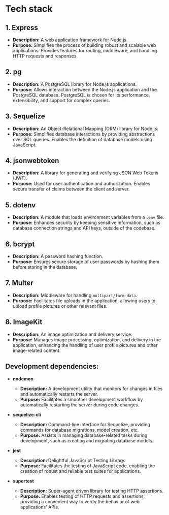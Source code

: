# Tech stack

## 1. Express
- **Description:** A web application framework for Node.js.
- **Purpose:** Simplifies the process of building robust and scalable web applications. Provides features for routing, middleware, and handling HTTP requests and responses.

## 2. pg
- **Description:** A PostgreSQL library for Node.js applications.
- **Purpose:** Allows interaction between the Node.js application and the PostgreSQL database. PostgreSQL is chosen for its performance, extensibility, and support for complex queries.

## 3. Sequelize
- **Description:** An Object-Relational Mapping (ORM) library for Node.js.
- **Purpose:** Simplifies database interactions by providing abstractions over SQL queries. Enables the definition of database models using JavaScript.

## 4. jsonwebtoken
- **Description:** A library for generating and verifying JSON Web Tokens (JWT).
- **Purpose:** Used for user authentication and authorization. Enables secure transfer of claims between the client and server.

## 5. dotenv
- **Description:** A module that loads environment variables from a `.env` file.
- **Purpose:** Enhances security by keeping sensitive information, such as database connection strings and API keys, outside of the codebase.

## 6. bcrypt
- **Description:** A password hashing function.
- **Purpose:** Ensures secure storage of user passwords by hashing them before storing in the database.

## 7. Multer
- **Description:** Middleware for handling `multipart/form-data`.
- **Purpose:** Facilitates file uploads in the application, allowing users to upload profile pictures or other relevant files.

## 8. ImageKit
- **Description:** An image optimization and delivery service.
- **Purpose:** Manages image processing, optimization, and delivery in the application, enhancing the handling of user profile pictures and other image-related content.

## Development dependencies:

- **nodemon**
  - **Description:** A development utility that monitors for changes in files and automatically restarts the server.
  - **Purpose:** Facilitates a smoother development workflow by automatically restarting the server during code changes.

- **sequelize-cli**
  - **Description:** Command-line interface for Sequelize, providing commands for database migrations, model creation, etc.
  - **Purpose:** Assists in managing database-related tasks during development, such as creating and migrating database models.

- **jest**
  - **Description:** Delightful JavaScript Testing Library.
  - **Purpose:** Facilitates the testing of JavaScript code, enabling the creation of robust and reliable test suites for applications.

- **supertest**
  - **Description:** Super-agent driven library for testing HTTP assertions.
  - **Purpose:** Enables testing of HTTP requests and assertions, providing a convenient way to verify the behavior of web applications' APIs.
